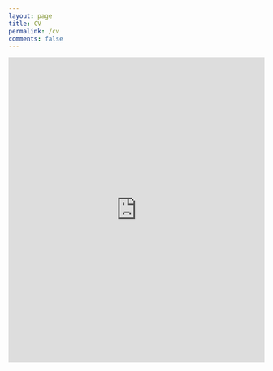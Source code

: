 ```yaml
---
layout: page
title: CV
permalink: /cv
comments: false
---
```


<!---
your comment goes here
and here
<a href="anjugopinath.github.io/resume/cv.pdf" target="_blank">PDF.</a>
-->


<embed src="https://anjugopinath.github.io/resume/cv.pdf" type="application/pdf" width="100%" height="600" scrolling="no"/>


